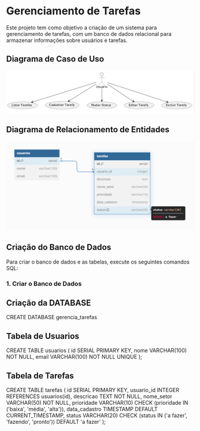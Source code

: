 # Gerenciamento de Tarefas

Este projeto tem como objetivo a criação de um sistema para gerenciamento de tarefas, com um banco de dados relacional para armazenar informações sobre usuários e tarefas.

## Diagrama de Caso de Uso

![Diagrama de Caso de Uso](img/diagramaCasoDeUso.png)

## Diagrama de Relacionamento de Entidades

![Diagrama de Relacionamento de Entidade](img/DiagramaEntidadedeRelacionamento.png)

## Criação do Banco de Dados

Para criar o banco de dados e as tabelas, execute os seguintes comandos SQL:

### 1. Criar o Banco de Dados

## Criação da DATABASE

CREATE DATABASE gerencia_tarefas

## Tabela de Usuarios

CREATE TABLE usuarios (
  id SERIAL PRIMARY KEY,
  nome VARCHAR(100) NOT NULL,
  email VARCHAR(100) NOT NULL UNIQUE
);

## Tabela de Tarefas

CREATE TABLE tarefas (
  id SERIAL PRIMARY KEY,
  usuario_id INTEGER REFERENCES usuarios(id),
  descricao TEXT NOT NULL,
  nome_setor VARCHAR(50) NOT NULL,
  prioridade VARCHAR(10) CHECK (prioridade IN ('baixa', 'média', 'alta')),
  data_cadastro TIMESTAMP DEFAULT CURRENT_TIMESTAMP,
  status VARCHAR(20) CHECK (status IN ('a fazer', 'fazendo', 'pronto')) DEFAULT 'a fazer'
);
